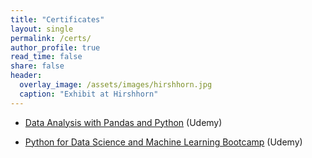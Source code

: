 ```yaml
---
title: "Certificates"
layout: single
permalink: /certs/
author_profile: true
read_time: false
share: false
header:
  overlay_image: /assets/images/hirshhorn.jpg
  caption: "Exhibit at Hirshhorn"
---
```



  - [Data Analysis with Pandas and Python](/assets/images/Python_Pandas_Cert.jpg) (Udemy)

  - [Python for Data Science and Machine Learning Bootcamp](/assets/images/Python_DS_Cert.jpg) (Udemy)
